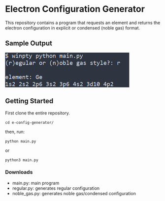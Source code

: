 # Electron Configuration Generator

This repository contains a program that requests an element and returns the electron configuration in explicit or condensed (noble gas) format.

## Sample Output

![Sample output 1](https://github.com/satvick16/electron-configuration-generator/blob/master/sampleoutput.PNG?raw=true)

## Getting Started

First clone the entire repository. 

```
cd e-config-generator/
```
then, run:
```
python main.py
```
or
```
python3 main.py
```

### Downloads

* main.py: main program
* regular.py: generates regular configuration
* noble_gas.py: generates noble gas/condensed configuration